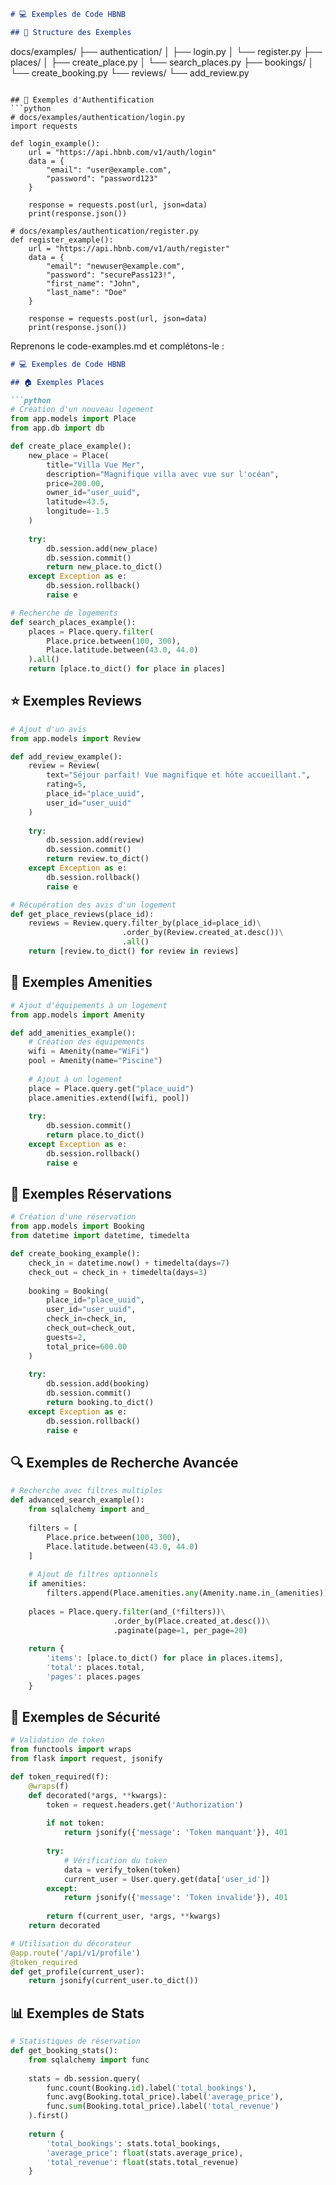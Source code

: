 ```markdown
# 💻 Exemples de Code HBNB

## 📁 Structure des Exemples
```
docs/examples/
├── authentication/
│   ├── login.py
│   └── register.py
├── places/
│   ├── create_place.py
│   └── search_places.py
├── bookings/
│   └── create_booking.py
└── reviews/
    └── add_review.py
```

## 🔐 Exemples d'Authentification
```python
# docs/examples/authentication/login.py
import requests

def login_example():
    url = "https://api.hbnb.com/v1/auth/login"
    data = {
        "email": "user@example.com",
        "password": "password123"
    }
    
    response = requests.post(url, json=data)
    print(response.json())

# docs/examples/authentication/register.py
def register_example():
    url = "https://api.hbnb.com/v1/auth/register"
    data = {
        "email": "newuser@example.com",
        "password": "securePass123!",
        "first_name": "John",
        "last_name": "Doe"
    }
    
    response = requests.post(url, json=data)
    print(response.json())
```

Reprenons le code-examples.md et complétons-le :

```markdown
# 💻 Exemples de Code HBNB

## 🏠 Exemples Places

```python
# Création d'un nouveau logement
from app.models import Place
from app.db import db

def create_place_example():
    new_place = Place(
        title="Villa Vue Mer",
        description="Magnifique villa avec vue sur l'océan",
        price=200.00,
        owner_id="user_uuid",
        latitude=43.5,
        longitude=-1.5
    )
    
    try:
        db.session.add(new_place)
        db.session.commit()
        return new_place.to_dict()
    except Exception as e:
        db.session.rollback()
        raise e

# Recherche de logements
def search_places_example():
    places = Place.query.filter(
        Place.price.between(100, 300),
        Place.latitude.between(43.0, 44.0)
    ).all()
    return [place.to_dict() for place in places]
```

## ⭐ Exemples Reviews

```python
# Ajout d'un avis
from app.models import Review

def add_review_example():
    review = Review(
        text="Séjour parfait! Vue magnifique et hôte accueillant.",
        rating=5,
        place_id="place_uuid",
        user_id="user_uuid"
    )
    
    try:
        db.session.add(review)
        db.session.commit()
        return review.to_dict()
    except Exception as e:
        db.session.rollback()
        raise e

# Récupération des avis d'un logement
def get_place_reviews(place_id):
    reviews = Review.query.filter_by(place_id=place_id)\
                         .order_by(Review.created_at.desc())\
                         .all()
    return [review.to_dict() for review in reviews]
```

## 🏨 Exemples Amenities

```python
# Ajout d'équipements à un logement
from app.models import Amenity

def add_amenities_example():
    # Création des équipements
    wifi = Amenity(name="WiFi")
    pool = Amenity(name="Piscine")
    
    # Ajout à un logement
    place = Place.query.get("place_uuid")
    place.amenities.extend([wifi, pool])
    
    try:
        db.session.commit()
        return place.to_dict()
    except Exception as e:
        db.session.rollback()
        raise e
```

## 📅 Exemples Réservations

```python
# Création d'une réservation
from app.models import Booking
from datetime import datetime, timedelta

def create_booking_example():
    check_in = datetime.now() + timedelta(days=7)
    check_out = check_in + timedelta(days=3)
    
    booking = Booking(
        place_id="place_uuid",
        user_id="user_uuid",
        check_in=check_in,
        check_out=check_out,
        guests=2,
        total_price=600.00
    )
    
    try:
        db.session.add(booking)
        db.session.commit()
        return booking.to_dict()
    except Exception as e:
        db.session.rollback()
        raise e
```

## 🔍 Exemples de Recherche Avancée

```python
# Recherche avec filtres multiples
def advanced_search_example():
    from sqlalchemy import and_
    
    filters = [
        Place.price.between(100, 300),
        Place.latitude.between(43.0, 44.0)
    ]
    
    # Ajout de filtres optionnels
    if amenities:
        filters.append(Place.amenities.any(Amenity.name.in_(amenities)))
    
    places = Place.query.filter(and_(*filters))\
                       .order_by(Place.created_at.desc())\
                       .paginate(page=1, per_page=20)
    
    return {
        'items': [place.to_dict() for place in places.items],
        'total': places.total,
        'pages': places.pages
    }
```

## 🔐 Exemples de Sécurité

```python
# Validation de token
from functools import wraps
from flask import request, jsonify

def token_required(f):
    @wraps(f)
    def decorated(*args, **kwargs):
        token = request.headers.get('Authorization')
        
        if not token:
            return jsonify({'message': 'Token manquant'}), 401
            
        try:
            # Vérification du token
            data = verify_token(token)
            current_user = User.query.get(data['user_id'])
        except:
            return jsonify({'message': 'Token invalide'}), 401
            
        return f(current_user, *args, **kwargs)
    return decorated

# Utilisation du décorateur
@app.route('/api/v1/profile')
@token_required
def get_profile(current_user):
    return jsonify(current_user.to_dict())
```

## 📊 Exemples de Stats

```python
# Statistiques de réservation
def get_booking_stats():
    from sqlalchemy import func
    
    stats = db.session.query(
        func.count(Booking.id).label('total_bookings'),
        func.avg(Booking.total_price).label('average_price'),
        func.sum(Booking.total_price).label('total_revenue')
    ).first()
    
    return {
        'total_bookings': stats.total_bookings,
        'average_price': float(stats.average_price),
        'total_revenue': float(stats.total_revenue)
    }
```
